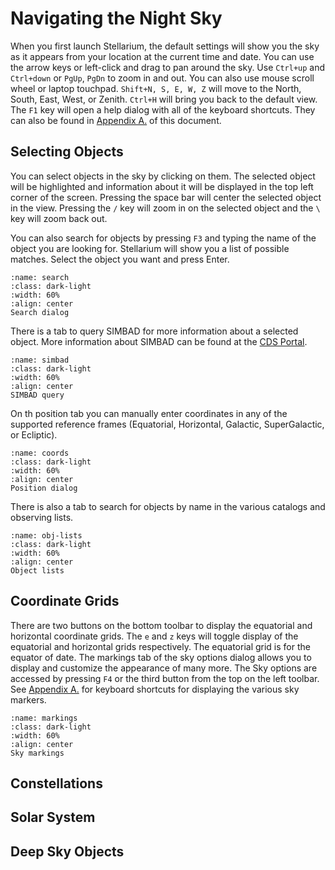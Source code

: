 # Navigating the Night Sky

When you first launch Stellarium, the default settings will show you the sky as it appears from your location at the current time and date. You can use the arrow keys or left-click and drag to pan around the sky. Use `Ctrl+up` and `Ctrl+down` or  `PgUp`, `PgDn` to zoom in and out. You can also use mouse scroll wheel or laptop touchpad. `Shift+N, S, E, W, Z` will move to the North, South, East, West, or Zenith. `Ctrl+H` will bring you back to the default view. The `F1` key will open a help dialog with all of the keyboard shortcuts. They can also be found in [Appendix A.](appendix-A.md) of this document.


## Selecting Objects

You can select objects in the sky by clicking on them. The selected object will be highlighted and information about it will be displayed in the top left corner of the screen. Pressing the space bar will center the selected object in the view. Pressing the `/` key will zoom in on the selected object and the `\` key will zoom back out.

You can also search for objects by pressing `F3` and typing the name of the object you are looking for. Stellarium will show you a list of possible matches. Select the object you want and press Enter.

```{figure} ./_images/stel-search.png
:name: search
:class: dark-light
:width: 60%
:align: center
Search dialog
```

There is a tab to query SIMBAD for more information about a selected object. More information about SIMBAD can be found at the [CDS Portal](http://simbad.cds.unistra.fr/simbad/).

```{figure} ./_images/stel-simbad.png
:name: simbad
:class: dark-light
:width: 60%
:align: center
SIMBAD query
```

On th position tab you can manually enter coordinates in any of the supported reference frames (Equatorial, Horizontal, Galactic, SuperGalactic, or Ecliptic).

```{figure} ./_images/stel-coords.png
:name: coords
:class: dark-light
:width: 60%
:align: center
Position dialog
```

There is also a tab to search for objects by name in the various catalogs and observing lists.

```{figure} ./_images/stel-lists.png
:name: obj-lists
:class: dark-light
:width: 60%
:align: center
Object lists
```

## Coordinate Grids

There are two buttons on the bottom toolbar to display the equatorial and horizontal coordinate grids. The `e` and `z` keys will toggle display of the equatorial and horizontal grids respectively. The equatorial grid is for the equator of date. The markings tab of the sky options dialog allows you to display and customize the appearance of many more. The Sky options are accessed by pressing `F4` or the third button from the top on the left toolbar. See [Appendix A.](appendix-A.md) for keyboard shortcuts for displaying the various sky markers.

```{figure} ./_images/stel-markings.png
:name: markings
:class: dark-light
:width: 60%
:align: center
Sky markings 
```

## Constellations

## Solar System

## Deep Sky Objects
